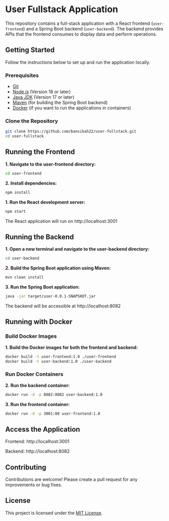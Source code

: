 # User Fullstack Application

This repository contains a full-stack application with a React frontend (`user-frontend`) and a Spring Boot backend (`user-backend`). The backend provides APIs that the frontend consumes to display data and perform operations.

## Getting Started

Follow the instructions below to set up and run the application locally.

### Prerequisites

- [Git](https://git-scm.com/)
- [Node.js](https://nodejs.org/) (Version 18 or later)
- [Java JDK](https://www.oracle.com/java/technologies/javase-downloads.html) (Version 17 or later)
- [Maven](https://maven.apache.org/) (for building the Spring Boot backend)
- [Docker](https://www.docker.com/) (if you want to run the applications in containers)

### Clone the Repository

```bash
git clone https://github.com/bansikah22/user-fullstack.git
cd user-fullstack
```
## Running the Frontend
**1. Navigate to the user-frontend directory:**

```bash
cd user-frontend
```
**2. Install dependencies:**
```bash
npm install
```
**1. Run the React development server:**

```bash
npm start
```
The React application will run on http://localhost:3001

## Running the Backend
**1. Open a new terminal and navigate to the user-backend directory:**

```bash
cd user-backend
```
**2. Build the Spring Boot application using Maven:**

```bash
mvn clean install
```
**3. Run the Spring Boot application:**

```bash
java -jar target/user-0.0.1-SNAPSHOT.jar
```
The backend will be accessible at http://localhost:8082

## Running with Docker
### Build Docker Images
**1. Build the Docker images for both the frontend and backend:**

```bash
docker build -t user-frontend:1.0 ./user-frontend
docker build -t user-backend:1.0 ./user-backend
```
### Run Docker Containers
**2. Run the backend container:**

```bash
docker run -d -p 8082:8082 user-backend:1.0
```
**3. Run the frontend container:**

```bash
docker run -d -p 3001:80 user-frontend:1.0
```
## Access the Application
Frontend: http://localhost:3001

Backend: http://localhost:8082



## Contributing
Contributions are welcome! Please create a pull request for any improvements or bug fixes.

## License
This project is licensed under the [MIT License](./LICENSE).

